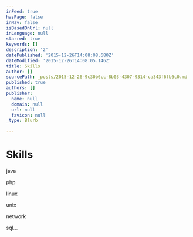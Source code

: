```yaml
---
inFeed: true
hasPage: false
inNav: false
isBasedOnUrl: null
inLanguage: null
starred: true
keywords: []
description: '2'
datePublished: '2015-12-26T14:08:08.680Z'
dateModified: '2015-12-26T14:08:05.146Z'
title: Skills
author: []
sourcePath: _posts/2015-12-26-9c30b6cc-8b03-4307-9314-ca343f6fb6c0.md
published: true
authors: []
publisher:
  name: null
  domain: null
  url: null
  favicon: null
_type: Blurb

---
```

# Skills

java

php

linux

unix

network

sql...